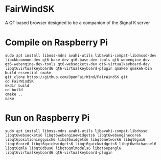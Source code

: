 # FairWindSK
A QT based browser designed to be a companion of the Signal K server


# Compile on Raspberry Pi

```
sudo apt install libnss-mdns avahi-utils libavahi-compat-libdnssd-dev libxkbcommon-dev qt6-base-dev qt6-base-dev-tools qt6-webengine-dev qt6-webengine-dev-tools qt6-websockets-dev qt6-virtualkeyboard-dev libqt6virtualkeyboard6 qt6-virtualkeyboard-plugin qmake6 qmake6-bin build-essential cmake
git clone https://github.com/OpenFairWind/FairWindSK.git
cd FairWindSK
mkdir build
cd build
cmake ..
make
```

# Run on Raspberry Pi

```
sudo apt install libnss-mdns avahi-utils libavahi-compat-libdnssd libqt6websockets6 libqt6webenginewidgets6 libqt6webenginecore6 libqt6positioningquick6 libqt6widgets6 libqt6network6 libqt6gui6 libqt6core6 libqt6quickwidgets6 libqt6quickwidgets6 libqt6webchannel6 libqt6qml6 libqt6dbus6 libqt6qmlmodels6 libqt6opengl6 libqt6virtualkeyboard6 qt6-virtualkeyboard-plugin
```